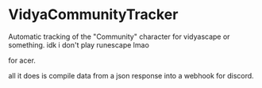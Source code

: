 # VidyaCommunityTracker

Automatic tracking of the "Community" character for vidyascape or something.
idk i don't play runescape lmao

for acer.

all it does is compile data from a json response into a webhook for discord.
